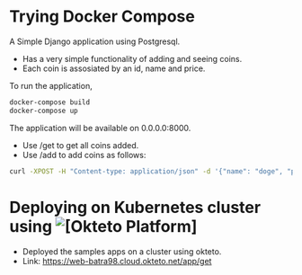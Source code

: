 # Trying Docker Compose
A Simple Django application using Postgresql.

- Has a very simple functionality of adding and seeing coins.
- Each coin is assosiated by an id, name and price.

To run the application,
```bash
docker-compose build
docker-compose up
```

The application will be available on 0.0.0.0:8000.

- Use /get to get all coins added.
- Use /add to add coins as follows:
```bash
curl -XPOST -H "Content-type: application/json" -d '{"name": "doge", "price": 5500}' 'http://localhost:8000/app/add'
```

# Deploying on Kubernetes cluster using ![[Okteto Platform]](https://okteto.com/)
- Deployed the samples apps on a cluster using okteto.
- Link: https://web-batra98.cloud.okteto.net/app/get
